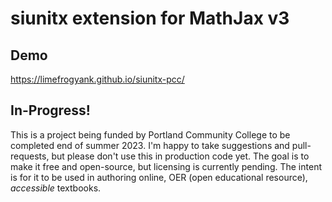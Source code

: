 # siunitx extension for MathJax v3

## Demo
https://limefrogyank.github.io/siunitx-pcc/

## In-Progress!

This is a project being funded by Portland Community College to be completed end of summer 2023.  I'm happy to take suggestions and pull-requests, but please don't use this in production code yet.  The goal is to make it free and open-source, but licensing is currently pending.  The intent is for it to be used in authoring online, OER (open educational resource), _accessible_ textbooks.  


